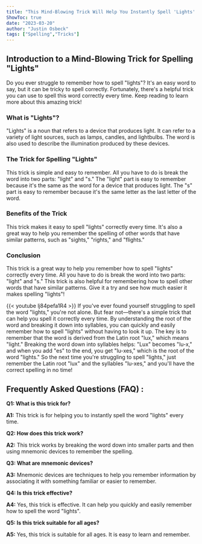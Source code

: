 ```yaml
---
title: "This Mind-Blowing Trick Will Help You Instantly Spell 'Lights' Every Time!"
ShowToc: true 
date: "2023-03-20"
author: "Justin Osbeck" 
tags: ["Spelling","Tricks"]
---
```

## Introduction to a Mind-Blowing Trick for Spelling "Lights"

Do you ever struggle to remember how to spell "lights"? It's an easy word to say, but it can be tricky to spell correctly. Fortunately, there's a helpful trick you can use to spell this word correctly every time. Keep reading to learn more about this amazing trick! 

### What is "Lights"?

"Lights" is a noun that refers to a device that produces light. It can refer to a variety of light sources, such as lamps, candles, and lightbulbs. The word is also used to describe the illumination produced by these devices. 

### The Trick for Spelling "Lights"

This trick is simple and easy to remember. All you have to do is break the word into two parts: "light" and "s." The "light" part is easy to remember because it's the same as the word for a device that produces light. The "s" part is easy to remember because it's the same letter as the last letter of the word. 

### Benefits of the Trick

This trick makes it easy to spell "lights" correctly every time. It's also a great way to help you remember the spelling of other words that have similar patterns, such as "sights," "rights," and "flights." 

### Conclusion 

This trick is a great way to help you remember how to spell "lights" correctly every time. All you have to do is break the word into two parts: "light" and "s." This trick is also helpful for remembering how to spell other words that have similar patterns. Give it a try and see how much easier it makes spelling "lights"!

{{< youtube lj84pefa1R4 >}} 
If you've ever found yourself struggling to spell the word "lights," you're not alone. But fear not—there's a simple trick that can help you spell it correctly every time. By understanding the root of the word and breaking it down into syllables, you can quickly and easily remember how to spell "lights" without having to look it up. The key is to remember that the word is derived from the Latin root "lux," which means "light." Breaking the word down into syllables helps: "Lux" becomes "lu-x," and when you add "es" to the end, you get "lu-xes," which is the root of the word "lights." So the next time you're struggling to spell "lights," just remember the Latin root "lux" and the syllables "lu-xes," and you'll have the correct spelling in no time!

## Frequently Asked Questions (FAQ) :
**Q1: What is this trick for?**

**A1:** This trick is for helping you to instantly spell the word "lights" every time.

**Q2: How does this trick work?**

**A2:** This trick works by breaking the word down into smaller parts and then using mnemonic devices to remember the spelling.

**Q3: What are mnemonic devices?**

**A3:** Mnemonic devices are techniques to help you remember information by associating it with something familiar or easier to remember.

**Q4: Is this trick effective?**

**A4:** Yes, this trick is effective. It can help you quickly and easily remember how to spell the word "lights".

**Q5: Is this trick suitable for all ages?**

**A5:** Yes, this trick is suitable for all ages. It is easy to learn and remember.





